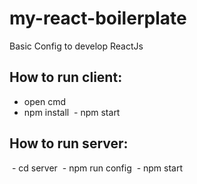 # my-react-boilerplate
Basic Config to develop ReactJs
## How to run client:
  - open cmd
  - npm install
  - npm start
## How to run server:
  - cd server
  - npm run config
  - npm start
